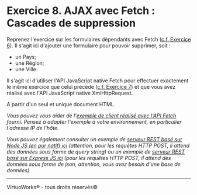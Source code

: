 # Exercice 8. AJAX avec Fetch : Cascades de suppression

Reprenez l'exercice sur les formulaires dépendants avec Fetch ([c.f. Exercice 6](./exercice-6.md)). Il s'agit ici d'ajouter une formulaire pour pouvoir supprimer, soit :
* un Pays;
* une Région;
* une Ville.

Il s'agit ici d'utiliser l'API JavaScript native Fetch pour effectuer exactement le même exercice que celui précède ([c.f. Exercice 7](./exercice-7.md)) et que vous avez réalisé avec l'API JavaScript native XmlHttpRequest.

A partir d'un seul et unique document HTML.

*Vous pouvez vous aider de l'[exemple de client réalisé avec l'API Fetch](../exemples/clients/fetch.html) fourni. Pensez à adapter l'exemple à votre environnement, en particulier l'adresse IP de l'hôte.*

*Vous pouvez également consulter un exemple de [serveur REST basé sur Node JS (en pur natif) ici](../exemples/serveur-natif/vanilla-rest-server.js) (attention, pour les requêtes HTTP POST, il attend des données sous forme de query string) ou un exemple de [serveur REST basé sur Express JS ici](../exemples/serveur-express/express-rest-server.js) (pour les requêtes HTTP POST, il attend des données sous forme de json, attention, vous avez besoin d'une base de données)*

---

VirtuoWorks® - tous droits réservés©